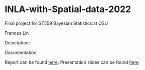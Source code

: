 # INLA-with-Spatial-data-2022
Final project for ST559 Bayesian Statistics at OSU

Frances Lin

Description:

Documentation:

Report can be found [here](https://github.com/franceslinyc/INLA-with-Spatial-data-2022/blob/main/reporting/Lin_ST559_Project.pdf). Presentation slides can be found [here]().